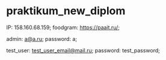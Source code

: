 # praktikum_new_diplom
IP: 158.160.68.159;
foodgram: https://paait.ru/;

admin: a@a.ru;
password: a;

test_user: test_user_email@mail.ru;
password: test_password; 